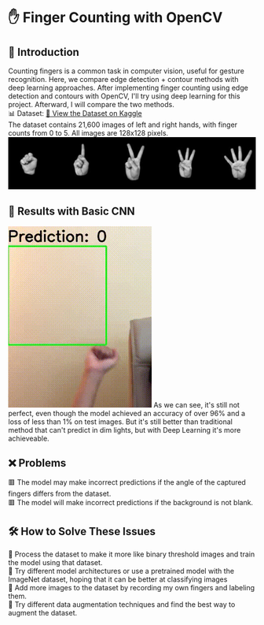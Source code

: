 # ✋ Finger Counting with OpenCV
## 📖 Introduction
Counting fingers is a common task in computer vision, useful for gesture recognition. Here, we compare edge detection + contour methods with deep learning approaches.
After implementing finger counting using edge detection and contours with OpenCV, I'll try using deep learning for this project. Afterward, I will compare the two methods.<br>
📊 Dataset: [🔗 View the Dataset on Kaggle](https://www.kaggle.com/datasets/koryakinp/fingers)<br>
The dataset contains 21,600 images of left and right hands, with finger counts from 0 to 5. All images are 128x128 pixels.
![Dataset Cover](Image/dataset-cover.jpg "5 image classes of Fingers") 

## 🧠 Results with Basic CNN
<img src="Image/CNN_test.gif"/>
As we can see, it's still not perfect, even though the model achieved an accuracy of over 96% and a loss of less than 1% on test images. But it's still better than traditional method that can't predict in dim lights, but with Deep Learning it's more achieveable. 

## ❌ Problems
🟥 The model may make incorrect predictions if the angle of the captured fingers differs from the dataset.<br>
🟥 The model will make incorrect predictions if the background is not blank.
## 🛠️ How to Solve These Issues
🔲 Process the dataset to make it more like binary threshold images and train the model using that dataset.<br>
🔲 Try different model architectures or use a pretrained model with the ImageNet dataset, hoping that it can be better at classifying images<br>
🔲 Add more images to the dataset by recording my own fingers and labeling them.<br>
🔲 Try different data augmentation techniques and find the best way to augment the dataset.
